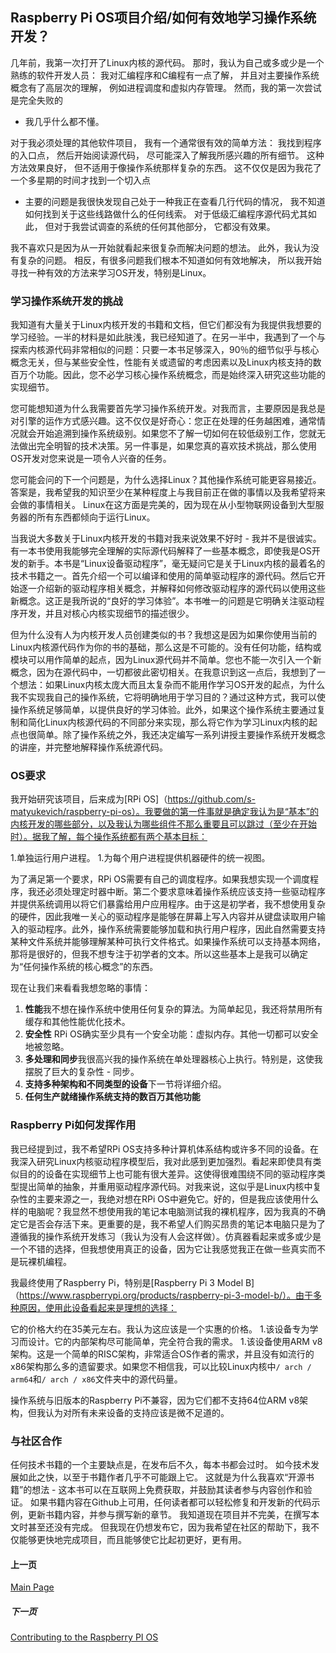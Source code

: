 ## Raspberry Pi OS项目介绍/如何有效地学习操作系统开发？

几年前，我第一次打开了Linux内核的源代码。
那时，我认为自己或多或少是一个熟练的软件开发人员：
我对汇编程序和C编程有一点了解，
并且对主要操作系统概念有了高层次的理解，
例如进程调度和虚拟内存管理。
然而，我的第一次尝试是完全失败的
- 我几乎什么都不懂。

对于我必须处理的其他软件项目，
我有一个通常很有效的简单方法：
我找到程序的入口点，
然后开始阅读源代码，
尽可能深入了解我所感兴趣的所有细节。
这种方法效果良好，
但不适用于像操作系统那样复杂的东西。
这不仅仅是因为我花了一个多星期的时间才找到一个切入点 
- 主要的问题是我很快发现自己处于一种我正在查看几行代码的情况，
我不知道如何找到关于这些线路做什么的任何线索。
对于低级汇编程序源代码尤其如此，
但对于我尝试调查的系统的任何其他部分，
它都没有效果。

我不喜欢只是因为从一开始就看起来很复杂而解决问题的想法。
此外，我认为没有复杂的问题。
相反，有很多问题我们根本不知道如何有效地解决，
所以我开始寻找一种有效的方法来学习OS开发，特别是Linux。


### 学习操作系统开发的挑战

我知道有大量关于Linux内核开发的书籍和文档，但它们都没有为我提供我想要的学习经验。一半的材料是如此肤浅，我已经知道了。在另一半中，我遇到了一个与探索内核源代码非常相似的问题：只要一本书足够深入，90％的细节似乎与核心概念无关，但与某些安全性，性能有关或遗留的考虑因素以及Linux内核支持的数百万个功能。因此，您不必学习核心操作系统概念，而是始终深入研究这些功能的实现细节。

您可能想知道为什么我需要首先学习操作系统开发。对我而言，主要原因是我总是对引擎的运作方式感兴趣。这不仅仅是好奇心：您正在处理的任务越困难，通常情况就会开始追溯到操作系统级别。如果您不了解一切如何在较低级别工作，您就无法做出完全明智的技术决策。另一件事是，如果您真的喜欢技术挑战，那么使用OS开发对您来说是一项令人兴奋的任务。

您可能会问的下一个问题是，为什么选择Linux？其他操作系统可能更容易接近。答案是，我希望我的知识至少在某种程度上与我目前正在做的事情以及我希望将来会做的事情相关。 Linux在这方面是完美的，因为现在从小型物联网设备到大型服务器的所有东西都倾向于运行Linux。

当我说大多数关于Linux内核开发的书籍对我来说效果不好时 - 我并不是很诚实。有一本书使用我能够完全理解的实际源代码解释了一些基本概念，即使我是OS开发的新手。本书是“Linux设备驱动程序”，毫无疑问它是关于Linux内核的最着名的技术书籍之一。首先介绍一个可以编译和使用的简单驱动程序的源代码。然后它开始逐一介绍新的驱动程序相关概念，并解释如何修改驱动程序的源代码以使用这些新概念。这正是我所说的“良好的学习体验”。本书唯一的问题是它明确关注驱动程序开发，并且对核心内核实现细节的描述很少。

但为什么没有人为内核开发人员创建类似的书？我想这是因为如果你使用当前的Linux内核源代码作为你的书的基础，那么这是不可能的。没有任何功能，结构或模块可以用作简单的起点，因为Linux源代码并不简单。您也不能一次引入一个新概念，因为在源代码中，一切都彼此密切相关。在我意识到这一点后，我想到了一个想法：如果Linux内核太庞大而且太复杂而不能用作学习OS开发的起点，为什么我不实现我自己的操作系统，它将明确地用于学习目的？通过这种方式，我可以使操作系统足够简单，以提供良好的学习体验。此外，如果这个操作系统主要通过复制和简化Linux内核源代码的不同部分来实现，那么将它作为学习Linux内核的起点也很简单。除了操作系统之外，我还决定编写一系列讲授主要操作系统开发概念的讲座，并完整地解释操作系统源代码。

### OS要求

我开始研究该项目，后来成为[RPi OS]（https://github.com/s-matyukevich/raspberry-pi-os）。我要做的第一件事就是确定我认为是“基本”的内核开发的哪些部分，以及我认为哪些组件不那么重要且可以跳过（至少在开始时）。据我了解，每个操作系统都有两个基本目标：

1.单独运行用户进程。
1.为每个用户进程提供机器硬件的统一视图。

为了满足第一个要求，RPi OS需要有自己的调度程序。如果我想实现一个调度程序，我还必须处理定时器中断。第二个要求意味着操作系统应该支持一些驱动程序并提供系统调用以将它们暴露给用户应用程序。由于这是初学者，我不想使用复杂的硬件，因此我唯一关心的驱动程序是能够在屏幕上写入内容并从键盘读取用户输入的驱动程序。此外，操作系统需要能够加载和执行用户程序，因此自然需要支持某种文件系统并能够理解某种可执行文件格式。如果操作系统可以支持基本网络，那将是很好的，但我不想专注于初学者的文本。所以这些基本上是我可以确定为“任何操作系统的核心概念”的东西。

现在让我们来看看我想忽略的事情：
1. **性能**我不想在操作系统中使用任何复杂的算法。为简单起见，我还将禁用所有缓存和其他性能优化技术。
1. **安全性** RPi OS确实至少具有一个安全功能：虚拟内存。其他一切都可以安全地被忽略。
1. **多处理和同步**我很高兴我的操作系统在单处理器核心上执行。特别是，这使我摆脱了巨大的复杂性 - 同步。
1. **支持多种架构和不同类型的设备**下一节将详细介绍。
1. **任何生产就绪操作系统支持的数百万其他功能**

### Raspberry Pi如何发挥作用

我已经提到过，我不希望RPi OS支持多种计算机体系结构或许多不同的设备。在我深入研究Linux内核驱动程序模型后，我对此感到更加强烈。看起来即使具有类似目的的设备在实现细节上也可能有很大差异。这使得很难围绕不同的驱动程序类型提出简单的抽象，并重用驱动程序源代码。对我来说，这似乎是Linux内核中复杂性的主要来源之一，我绝对想在RPi OS中避免它。好的，但是我应该使用什么样的电脑呢？我显然不想使用我的笔记本电脑测试我的裸机程序，因为我真的不确定它是否会存活下来。更重要的是，我不希望人们购买昂贵的笔记本电脑只是为了遵循我的操作系统开发练习（我认为没有人会这样做）。仿真器看起来或多或少是一个不错的选择，但我想使用真正的设备，因为它让我感觉我正在做一些真实而不是玩裸机编程。

我最终使用了Raspberry Pi，特别是[Raspberry Pi 3 Model B]（https://www.raspberrypi.org/products/raspberry-pi-3-model-b/）。由于多种原因，使用此设备看起来是理想的选择：

它的价格大约在35美元左右。我认为这应该是一个实惠的价格。
1.该设备专为学习而设计。它的内部架构尽可能简单，完全符合我的需求。
1.该设备使用ARM v8架构。这是一个简单的RISC架构，非常适合OS作者的需求，并且没有如流行的x86架构那么多的遗留要求。如果您不相信我，可以比较Linux内核中`/ arch / arm64`和`/ arch / x86`文件夹中的源代码量。

操作系统与旧版本的Raspberry Pi不兼容，因为它们都不支持64位ARM v8架构，但我认为对所有未来设备的支持应该是微不足道的。

### 与社区合作

任何技术书籍的一个主要缺点是，在发布后不久，每本书都会过时。 如今技术发展如此之快，以至于书籍作者几乎不可能跟上它。 这就是为什么我喜欢“开源书籍”的想法 - 这本书可以在互联网上免费获取，并鼓励其读者参与内容创作和验证。 如果书籍内容在Github上可用，任何读者都可以轻松修复和开发新的代码示例，更新书籍内容，并参与撰写新的章节。 我知道现在项目并不完美，在撰写本文时甚至还没有完成。 但我现在仍想发布它，因为我希望在社区的帮助下，我不仅能够更快地完成项目，而且能够使它比起初更好，更有用。

#### 上一页
[Main Page](https://github.com/s-matyukevich/raspberry-pi-os#learning-operating-system-development-using-linux-kernel-and-raspberry-pi)

##### 下一页

[Contributing to the Raspberry PI OS](../docs/Contributions_zh_CN.md)
